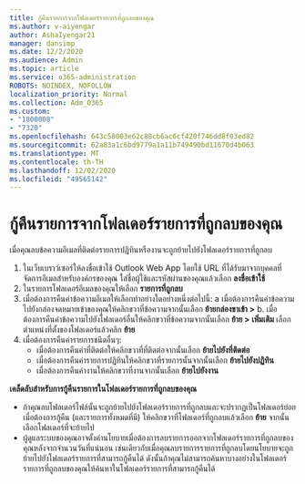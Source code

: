 ```yaml
---
title: กู้คืนรายการจากโฟลเดอร์รายการที่ถูกลบของคุณ
ms.author: v-aiyengar
author: AshaIyengar21
manager: dansimp
ms.date: 12/2/2020
ms.audience: Admin
ms.topic: article
ms.service: o365-administration
ROBOTS: NOINDEX, NOFOLLOW
localization_priority: Normal
ms.collection: Adm_O365
ms.custom:
- "1800008"
- "7320"
ms.openlocfilehash: 643c58003e62c88cb6ac6cf420f746dd8f03ed82
ms.sourcegitcommit: 62a83a1c6bd9779a1a11b749490bd11670d4b063
ms.translationtype: MT
ms.contentlocale: th-TH
ms.lasthandoff: 12/02/2020
ms.locfileid: "49565142"
---
```

# <a name="recover-an-item-from-your-deleted-items-folder"></a>กู้คืนรายการจากโฟลเดอร์รายการที่ถูกลบของคุณ

เมื่อคุณลบข้อความอีเมลที่ติดต่อรายการปฏิทินหรืองานจะถูกย้ายไปยังโฟลเดอร์รายการที่ถูกลบ

1. ในเว็บเบราว์เซอร์ให้ลงชื่อเข้าใช้ Outlook Web App โดยใช้ URL ที่ได้รับมาจากบุคคลที่จัดการอีเมลสำหรับองค์กรของคุณ ใส่ชื่อผู้ใช้และรหัสผ่านของคุณแล้วเลือก **ลงชื่อเข้าใช้**
1. ในรายการโฟลเดอร์อีเมลของคุณให้เลือก **รายการที่ถูกลบ**
1. เมื่อต้องการคืนค่าข้อความอีเมลให้เลือกทำอย่างใดอย่างหนึ่งต่อไปนี้: a เมื่อต้องการคืนค่าข้อความไปยังกล่องจดหมายเข้าของคุณให้คลิกขวาที่ข้อความจากนั้นเลือก **ย้ายกล่องขาเข้า >**
    b. เมื่อต้องการคืนค่าข้อความไปยังโฟลเดอร์อื่นให้คลิกขวาที่ข้อความจากนั้นเลือก **ย้าย > เพิ่มเติม** เลือกตำแหน่งที่ตั้งของโฟลเดอร์แล้วคลิก **ย้าย**
4. เมื่อต้องการคืนค่ารายการชนิดอื่นๆ:
    - เมื่อต้องการคืนค่าที่ติดต่อให้คลิกขวาที่ที่ติดต่อจากนั้นเลือก **ย้ายไปยังที่ติดต่อ**
    - เมื่อต้องการคืนค่ารายการปฏิทินให้คลิกขวาที่รายการนั้นจากนั้นเลือก **ย้ายไปยังปฏิทิน**
    - เมื่อต้องการคืนค่างานให้คลิกขวาที่งานจากนั้นเลือก **ย้ายไปยังงาน**

**เคล็ดลับสำหรับการกู้คืนรายการในโฟลเดอร์รายการที่ถูกลบของคุณ**

- ถ้าคุณลบโฟลเดอร์ไฟล์นั้นจะถูกย้ายไปยังโฟลเดอร์รายการที่ถูกลบและจะปรากฏเป็นโฟลเดอร์ย่อย เมื่อต้องการกู้คืน (และรายการทั้งหมดที่มี) ให้คลิกขวาที่โฟลเดอร์ที่ถูกลบแล้วเลือก **ย้าย** จากนั้นเลือกโฟลเดอร์ที่จะย้ายไป
- ผู้ดูแลระบบของคุณอาจตั้งค่านโยบายเมื่อต้องการลบรายการออกจากโฟลเดอร์รายการที่ถูกลบของคุณหลังจากจำนวนวันที่แน่นอน เช่นเดียวกับเมื่อคุณลบรายการรายการที่ถูกลบโดยนโยบายจะถูกย้ายไปยังโฟลเดอร์รายการที่สามารถกู้คืนได้ ดังนั้นถ้าคุณไม่สามารถค้นหาบางอย่างในโฟลเดอร์รายการที่ถูกลบของคุณให้ค้นหาในโฟลเดอร์รายการที่สามารถกู้คืนได้
